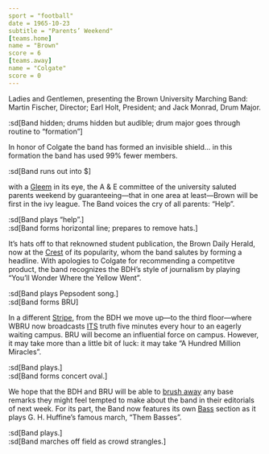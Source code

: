 ```yaml
---
sport = "football"
date = 1965-10-23
subtitle = "Parents’ Weekend"
[teams.home]
name = "Brown"
score = 6
[teams.away]
name = "Colgate"
score = 0
---
```


Ladies and Gentlemen, presenting the Brown University Marching Band: Martin Fischer, Director; Earl Holt, President; and Jack Monrad, Drum Major.

:sd[Band hidden; drums hidden but audible; drum major goes through routine to “formation”]

In honor of Colgate the band has formed an invisible shield… in this formation the band has used 99% fewer members.

:sd[Band runs out into $]

with a <u>Gleem</u> in its eye, the A & E committee of the university saluted parents weekend by guaranteeing—that in one area at least—Brown will be first in the ivy league. The Band voices the cry of all parents: “Help”.

:sd[Band plays “help”.]\
:sd[Band forms horizontal line; prepares to remove hats.]

It’s hats off to that reknowned student publication, the Brown Daily Herald, now at the <u>Crest</u> of its popularity, whom the band salutes by forming a headline. With apologies to Colgate for recommending a competitve product, the band recognizes the BDH’s style of journalism by playing “You’ll Wonder Where the Yellow Went”.

:sd[Band plays Pepsodent song.]\
:sd[Band forms BRU]

In a different <u>Stripe</u>, from the BDH we move up—to the third floor—where WBRU now broadcasts <u>ITS</u> truth five minutes every hour to an eagerly waiting campus. BRU will become an influential force on campus. However, it may take more than a little bit of luck: it may take “A Hundred Million Miracles”.

:sd[Band plays.]\
:sd[Band forms concert oval.]

We hope that the BDH and BRU will be able to <u>brush away</u> any base remarks they might feel tempted to make about the band in their editorials of next week. For its part, the Band now features its own <u>Bass</u> section as it plays G. H. Huffine’s famous march, “Them Basses”.

:sd[Band plays.]\
:sd[Band marches off field as crowd strangles.]

